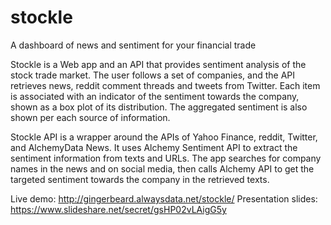 # stockle
A dashboard of news and sentiment for your financial trade

Stockle is a Web app and an API that provides sentiment analysis of
the stock trade market. The user follows a set of companies, and the 
API retrieves news, reddit comment threads and tweets from
Twitter. Each item is associated with an indicator of the sentiment
towards the company, shown as a box plot of its distribution. The
aggregated sentiment is also shown per each source of information.

Stockle API is a wrapper around the APIs of Yahoo Finance, reddit,
Twitter, and AlchemyData News. It uses Alchemy Sentiment API to
extract the sentiment information from texts and URLs.  The app
searches for company names in the news and on social media, then 
calls Alchemy API to get the targeted sentiment towards the company in the
retrieved texts.

Live demo:           http://gingerbeard.alwaysdata.net/stockle/
Presentation slides: https://www.slideshare.net/secret/gsHP02vLAigG5y


